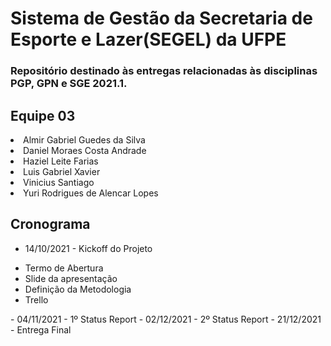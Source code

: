 # Sistema de Gestão da Secretaria de Esporte e Lazer(SEGEL) da UFPE

### Repositório destinado às entregas relacionadas às disciplinas PGP, GPN e SGE 2021.1.

## Equipe 03
<li> Almir Gabriel Guedes da Silva </li>
<li> Daniel Moraes Costa Andrade </li>
<li> Haziel Leite Farias </li>
<li> Luis Gabriel Xavier </li>
<li> Vinicius Santiago</li>
<li> Yuri Rodrigues de Alencar Lopes</li>

## Cronograma

- 14/10/2021 - Kickoff do Projeto
<ul>
<li> Termo de Abertura </li>
<li> Slide da apresentação </li>
<li> Definição da Metodologia </li>
<li> Trello </li>
  
 </ul>
- 04/11/2021 - 1º Status Report
- 02/12/2021 - 2º Status Report
- 21/12/2021 - Entrega Final



